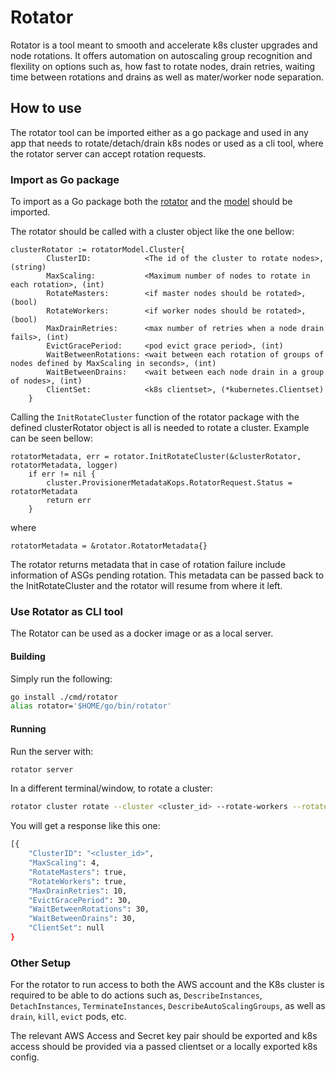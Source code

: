 # Rotator 

Rotator is a tool meant to smooth and accelerate k8s cluster upgrades and node rotations. It offers automation on autoscaling group recognition and flexility on options such as, how fast to rotate nodes, drain retries, waiting time between rotations and drains as well as mater/worker node separation. 

## How to use

The rotator tool can be imported either as a go package and used in any app that needs to rotate/detach/drain k8s nodes or used as a cli tool, where the rotator server can accept rotation requests.

### Import as Go package

To import as a Go package both the [rotator]("github.com/mattermost/rotator/rotator") and the [model]("github.com/mattermost/rotator/model") should be imported. 

The rotator should be called with a cluster object like the one bellow:

```golang
clusterRotator := rotatorModel.Cluster{
		ClusterID:            <The id of the cluster to rotate nodes>, (string)
		MaxScaling:           <Maximum number of nodes to rotate in each rotation>, (int)
		RotateMasters:        <if master nodes should be rotated>, (bool)
		RotateWorkers:        <if worker nodes should be rotated>, (bool)
		MaxDrainRetries:      <max number of retries when a node drain fails>, (int)
		EvictGracePeriod:     <pod evict grace period>, (int)
		WaitBetweenRotations: <wait between each rotation of groups of nodes defined by MaxScaling in seconds>, (int)
		WaitBetweenDrains:    <wait between each node drain in a group of nodes>, (int)
		ClientSet:            <k8s clientset>, (*kubernetes.Clientset)
	}
```

Calling the `InitRotateCluster` function of the rotator package with the defined clusterRotator object is all is needed to rotate a cluster. Example can be seen bellow:

```golang
rotatorMetadata, err = rotator.InitRotateCluster(&clusterRotator, rotatorMetadata, logger)
	if err != nil {
		cluster.ProvisionerMetadataKops.RotatorRequest.Status = rotatorMetadata
		return err
	}
```

where 

```golang
rotatorMetadata = &rotator.RotatorMetadata{}
```

The rotator returns metadata that in case of rotation failure include information of ASGs pending rotation. This metadata can be passed back to the InitRotateCluster and the rotator will resume from where it left. 


### Use Rotator as CLI tool

The Rotator can be used as a docker image or as a local server. 

#### Building

Simply run the following:

```bash
go install ./cmd/rotator
alias rotator='$HOME/go/bin/rotator'
```

#### Running

Run the server with:

```bash
rotator server
```

In a different terminal/window, to rotate a cluster:
```bash
rotator cluster rotate --cluster <cluster_id> --rotate-workers --rotate-masters --wait-between-rotations 30 --wait-between-drains 60 --max-scaling 4 --evict-grace-period 30
```

You will get a response like this one:
```bash
[{
    "ClusterID": "<cluster_id>",
    "MaxScaling": 4,
    "RotateMasters": true,
    "RotateWorkers": true,
    "MaxDrainRetries": 10,
    "EvictGracePeriod": 30,
    "WaitBetweenRotations": 30,
    "WaitBetweenDrains": 30,
    "ClientSet": null
}
```

### Other Setup

For the rotator to run access to both the AWS account and the K8s cluster is required to be able to do actions such as, `DescribeInstances`, `DetachInstances`, `TerminateInstances`, `DescribeAutoScalingGroups`, as well as `drain`, `kill`, `evict` pods, etc.

The relevant AWS Access and Secret key pair should be exported and k8s access should be provided via a passed clientset or a locally exported k8s config. 
